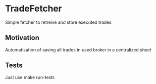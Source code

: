 # TradeFetcher

Simple fetcher to retreive and store executed trades

## Motivation

Automatisation of saving all trades in used broker in a centralized sheet

## Tests

Just use make run-tests
